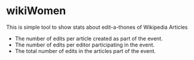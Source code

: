 wikiWomen
=============

This is simple tool to show stats about edit-a-thones of Wikipedia Articles 
* The number of edits per article created as part of the event.
* The number of edits per editor participating in the event.
* The total number of edits in the articles part of the event.
